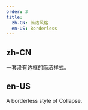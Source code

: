 ```yaml
---
order: 3
title:
  zh-CN: 简洁风格
  en-US: Borderless
---
```


## zh-CN

一套没有边框的简洁样式。

## en-US

A borderless style of Collapse.